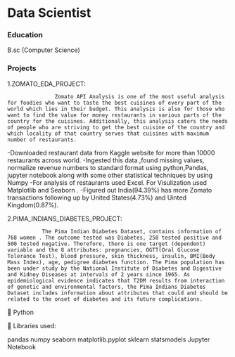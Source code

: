 # Data Scientist

### Education
B.sc (Computer Science)

### Projects
1.ZOMATO_EDA_PROJECT:

                   Zomato API Analysis is one of the most useful analysis for foodies who want to taste the best cuisines of every part of the world which lies in their budget. This analysis is also for those who want to find the value for money restaurants in various parts of the country for the cuisines. Additionally, this analysis caters the needs of people who are striving to get the best cuisine of the country and which locality of that country serves that cuisines with maximum number of restaurants.
-Downloaded restaurant data from Kaggle website for more than 10000 restaurants across world. 
-Ingested this data ,found missing values, normalize revenue numbers to standard format using python,Pandas, jupyter notebook along with some other statistical techniques by using Numpy
-For analysis of  restaurants used Excel. For Visulization used Matplotlib and Seaborn .
-Figured out India(94.39%) has more Zomato transactions following up by United States(4.73%) and Uinted Kingdom(0.87%).


2.PIMA_INDIANS_DIABETES_PROJECT:

               The Pima Indian Diabetes Dataset, contains information of 768 women . The outcome tested was Diabetes, 258 tested positive and 500 tested negative. Therefore, there is one target (dependent) variable and the 8 attributes: pregnancies, OGTT(Oral Glucose Tolerance Test), blood pressure, skin thickness, insulin, BMI(Body Mass Index), age, pedigree diabetes function. The Pima population has been under study by the National Institute of Diabetes and Digestive and Kidney Diseases at intervals of 2 years since 1965. As epidemiological evidence indicates that T2DM results from interaction of genetic and environmental factors, the Pima Indians Diabetes Dataset includes information about attributes that could and should be related to the onset of diabetes and its future complications.

📌 Python 

📌 Libraries used:

pandas
numpy
seaborn
matplotlib.pyplot
sklearn
statsmodels
Jupyter Notebook
